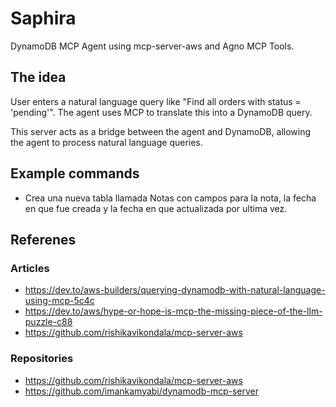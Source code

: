 # Saphira

DynamoDB MCP Agent using mcp-server-aws and Agno MCP Tools.

## The idea
User enters a natural language query like "Find all orders with status = 'pending'".
The agent uses MCP to translate this into a DynamoDB query. 

This server acts as a bridge between the agent and DynamoDB, allowing the agent to process natural language queries.


## Example commands
- Crea una nueva tabla llamada Notas con campos para la nota, la fecha en que fue creada y la fecha en que actualizada por ultima vez.

## Referenes
### Articles
- https://dev.to/aws-builders/querying-dynamodb-with-natural-language-using-mcp-5c4c
- https://dev.to/aws/hype-or-hope-is-mcp-the-missing-piece-of-the-llm-puzzle-c88
- https://github.com/rishikavikondala/mcp-server-aws

### Repositories
- https://github.com/rishikavikondala/mcp-server-aws
- https://github.com/imankamyabi/dynamodb-mcp-server